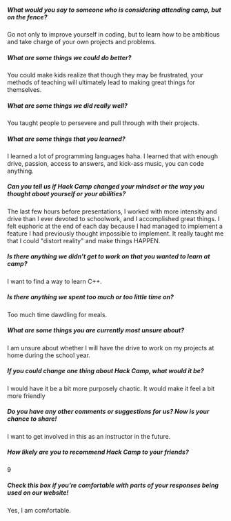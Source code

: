 ##### What would you say to someone who is considering attending camp, but on the fence?

Go not only to improve yourself in coding, but to learn how to be ambitious and
take charge of your own projects and problems.

##### What are some things we could do better?

You could make kids realize that though they may be frustrated, your methods of
teaching will ultimately lead to making great things for themselves.

##### What are some things we did really well?

You taught people to persevere and pull through with their projects.

##### What are some things that you learned?

I learned a lot of programming languages haha. I learned that with enough drive,
passion, access to answers, and kick-ass music, you can code anything.

##### Can you tell us if Hack Camp changed your mindset or the way you thought about yourself or your abilities?

The last few hours before presentations, I worked with more intensity and drive
than I ever devoted to schoolwork, and I accomplished great things. I felt
euphoric at the end of each day because I had managed to implement a feature I
had previously thought impossible to implement. It really taught me that I could
"distort reality" and make things HAPPEN.

##### Is there anything we didn’t get to work on that you wanted to learn at camp?

I want to find a way to learn C++.

##### Is there anything we spent too much or too little time on?

Too much time dawdling for meals.

##### What are some things you are currently most unsure about?

I am unsure about whether I will have the drive to work on my projects at home
during the school year.

##### If you could change one thing about Hack Camp, what would it be?

I would have it be a bit more purposely chaotic. It would make it feel a bit
more friendly

##### Do you have any other comments or suggestions for us? Now is your chance to share!

I want to get involved in this as an instructor in the future.

##### How likely are you to recommend Hack Camp to your friends?

9

##### Check this box if you’re comfortable with parts of your responses being used on our website! 

Yes, I am comfortable.
